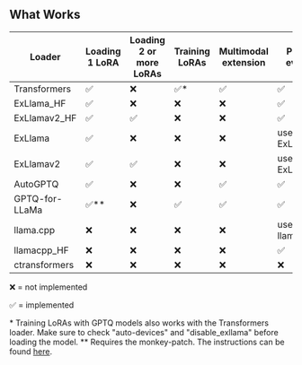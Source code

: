 ## What Works

| Loader         | Loading 1 LoRA | Loading 2 or more LoRAs | Training LoRAs | Multimodal extension | Perplexity evaluation |
|----------------|----------------|-------------------------|----------------|----------------------|-----------------------|
| Transformers   |       ✅       |           ❌            |       ✅*       |          ✅          |           ✅          |
| ExLlama_HF     |       ✅       |           ❌            |       ❌       |          ❌          |           ✅          |
| ExLlamav2_HF   |       ✅       |           ✅            |       ❌       |          ❌          |           ✅          |
| ExLlama        |       ✅       |           ❌            |       ❌       |          ❌          |           use ExLlama_HF      |
| ExLlamav2      |       ✅       |           ✅            |       ❌       |          ❌          |           use ExLlamav2_HF    |
| AutoGPTQ       |       ✅       |           ❌            |       ❌       |          ✅          |           ✅          |
| GPTQ-for-LLaMa |       ✅**       |           ❌            |       ✅       |          ✅          |           ✅          |
| llama.cpp      |       ❌       |           ❌            |       ❌       |          ❌          |           use llamacpp_HF    |
| llamacpp_HF    |       ❌       |           ❌            |       ❌       |          ❌          |           ✅          |
| ctransformers  |       ❌       |           ❌            |       ❌       |          ❌          |           ❌          |

❌ = not implemented

✅ = implemented

\* Training LoRAs with GPTQ models also works with the Transformers loader. Make sure to check "auto-devices" and "disable_exllama" before loading the model.
\*\* Requires the monkey-patch. The instructions can be found [here](https://github.com/oobabooga/text-generation-webui/wiki/08-%E2%80%90-Additional-Tips#using-loras-with-gptq-for-llama).